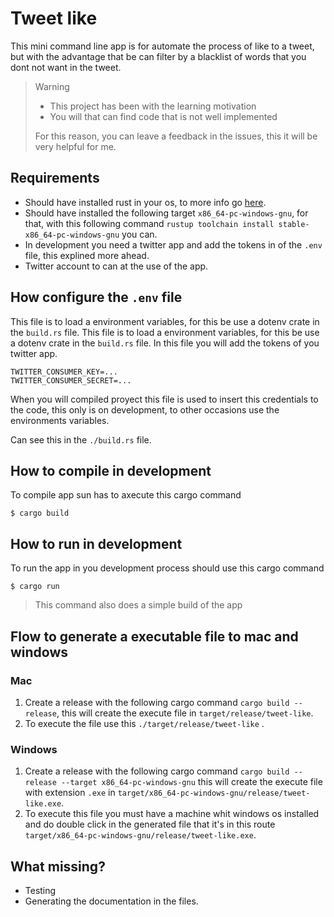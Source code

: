# Tweet like

This mini command line app is for automate the process of like to a tweet, but with the advantage that be can filter by a blacklist of words that you dont not want in the tweet.

> Warning
> 
> - This project has been with the learning motivation
> - You will that can find code that is not well implemented
> 
> For this reason, you can leave a feedback in the issues, this it will be very helpful for me.
 

## Requirements

- Should have installed rust in your os, to more info go [here](https://www.rust-lang.org/tools/install).
- Should have installed the following target `x86_64-pc-windows-gnu`, for that, with this following command `rustup toolchain install stable-x86_64-pc-windows-gnu` you can.
- In development you need a twitter app and add the tokens in of the `.env` file, this explined more ahead.
- Twitter account to can at the use of the app.

## How configure the `.env` file

This file is to load a environment variables, for this be use a dotenv crate in the `build.rs` file. This file is to load a environment variables, for this be use a dotenv crate in the `build.rs` file. In this file you will add the tokens of you  twitter app.

```shell
TWITTER_CONSUMER_KEY=...
TWITTER_CONSUMER_SECRET=...
```

When you will compiled proyect this file is used to insert this credentials to the code, this only is on development, to other occasions use the environments variables.

Can see this in the `./build.rs` file.

## How to compile in development

To compile app sun has to axecute this cargo command

```shell
$ cargo build
```

## How to run in development

To run the app in you development process should use this cargo command

```shell
$ cargo run
```
> This command also does a simple build of the app

## Flow to generate a executable file to mac and windows

### Mac

1. Create a release with the following cargo command `cargo build --release`, this will create the execute file in `target/release/tweet-like`.
2. To execute the file use this  `./target/release/tweet-like` .

### Windows

1. Create a release with the following cargo command `cargo build --release --target x86_64-pc-windows-gnu` this will create the execute file with extension `.exe` in `target/x86_64-pc-windows-gnu/release/tweet-like.exe`.
2. To execute this file you must have a machine whit windows os installed and do double click in the generated file that it's in this route `target/x86_64-pc-windows-gnu/release/tweet-like.exe`.

## What missing?

- Testing
- Generating the documentation in the files.